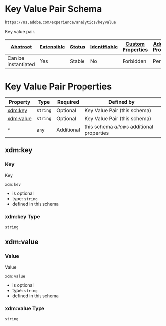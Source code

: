 
# Key Value Pair Schema

```
https://ns.adobe.com/experience/analytics/keyvalue
```

Key value pair.

| [Abstract](../../../../abstract.md) | [Extensible](../../../../extensions.md) | [Status](../../../../status.md) | [Identifiable](../../../../id.md) | [Custom Properties](../../../../extensions.md) | [Additional Properties](../../../../extensions.md) | Defined In |
|-------------------------------------|-----------------------------------------|---------------------------------|-----------------------------------|------------------------------------------------|----------------------------------------------------|------------|
| Can be instantiated | Yes | Stable | No | Forbidden | Permitted | [adobe/experience/analytics/keyvalue.schema.json](adobe/experience/analytics/keyvalue.schema.json) |

# Key Value Pair Properties

| Property | Type | Required | Defined by |
|----------|------|----------|------------|
| [xdm:key](#xdmkey) | `string` | Optional | Key Value Pair (this schema) |
| [xdm:value](#xdmvalue) | `string` | Optional | Key Value Pair (this schema) |
| `*` | any | Additional | this schema *allows* additional properties |

## xdm:key
### Key

Key

`xdm:key`
* is optional
* type: `string`
* defined in this schema

### xdm:key Type


`string`






## xdm:value
### Value

Value

`xdm:value`
* is optional
* type: `string`
* defined in this schema

### xdm:value Type


`string`





